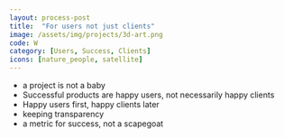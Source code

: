 ```yaml
---
layout: process-post
title:  "For users not just clients"
image: /assets/img/projects/3d-art.png
code: W
category: [Users, Success, Clients]
icons: [nature_people, satellite]
---
```


- a project is not a baby
- Successful products are happy users, not necessarily happy clients
- Happy users first, happy clients later
- keeping transparency
- a metric for success, not a scapegoat
